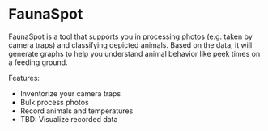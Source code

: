 # FaunaSpot

FaunaSpot is a tool that supports you in processing photos (e.g. taken by camera traps) and classifying depicted animals. Based on the data, it will generate graphs to help you understand animal behavior like peek times on a feeding ground.

Features:

- Inventorize your camera traps
- Bulk process photos
- Record animals and temperatures
- TBD: Visualize recorded data

